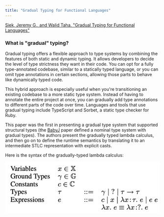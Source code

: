```yaml
---
title: "Gradual Typing for Functional Languages"
---
```


[Siek, Jeremy G., and Walid Taha. "Gradual Typing for Functional Languages"](http://scheme2006.cs.uchicago.edu/13-siek.pdf)

### What is "gradual" typing?
Gradual typing offers a flexible approach to type systems by combining the features of both static and dynamic typing. It allows developers to decide the level of type strictness they want in their code. You can opt for a fully type-annotated codebase, similar to a statically typed language, or you can omit type annotations in certain sections, allowing those parts to behave like dynamically typed code.

This hybrid approach is especially useful when you're transitioning an existing codebase to a more static type system. Instead of having to annotate the entire project at once, you can gradually add type annotations to different parts of the code over time. Languages and tools that use gradual typing include TypeScript and Sorbet, a static type checker for Ruby.

This paper was the first in presenting a gradual type system that supported structural types (the [BabyJ](https://www.sciencedirect.com/science/article/pii/S1571066104808028?ref=pdf_download&fr=RR-2&rr=96e0091a6da37bf4) paper defined a nominal type system with gradual types). The authors present the gradually typed lambda calculus, and then go on to define the runtime semantics by translating it to an intermediate STLC representation with explicit casts.

Here is the syntax of the gradually-typed lambda calculus:


![Syntax for the gradually-typed lambda calculus](images/gtlc/gtlc.png)


